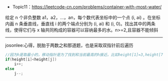  * Topic11：https://leetcode-cn.com/problems/container-with-most-water/

给定 n 个非负整数 a1，a2，...，an，每个数代表坐标中的一个点 (i, ai) 。在坐标内画 n 条垂直线，垂直线 i 的两个端点分别为 (i, ai) 和 (i, 0)。找出其中的两条线，使得它们与 x 轴共同构成的容器可以容纳最多的水。n>=2,且容器不能倾斜
***

josonlee:心得，脱胎于两数之和那道题，也是采取双指针前后遍历
```java
//因为h是取最小的，移动指针是为了找到和当前最高的h接近。比如height[1]=3,height[7]=6,肯定是期望height[4]比height[3]接近height[7]
if(height[i]<height[j])
    i++;
else
    j--;
```